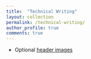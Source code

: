 ```yaml
---
title:  "Technical Writing"
layout: collection
permalink: /technical-writing/
author_profile: true
comments: true
---
```


- Optional [header images](https://connektedkm.github.io/connektedkm/docs/AWS_Cloudformation.md)

